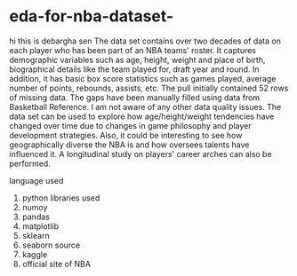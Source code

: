 # eda-for-nba-dataset-
hi this is debargha sen 
The data set contains over two decades of data on each player who has been part of an NBA teams' roster. 
It captures demographic variables such as age, height, weight and place of birth, biographical details like the team played for, 
draft year and round. In addition, it has basic box score statistics such as games played, average number of points, rebounds, assists, etc.
The pull initially contained 52 rows of missing data. The gaps have been manually filled using data from Basketball Reference. 
I am not aware of any other data quality issues.
The data set can be used to explore how age/height/weight tendencies have changed over time due to changes in game philosophy and player development strategies. 
Also, it could be interesting to see how geographically diverse the NBA is and how oversees talents have influenced it. 
A longitudinal study on players' career arches can also be performed.

language used 
  1. python
libraries used
  1. numoy
  2. pandas
  3. matplotlib
  4. sklearn
  5. seaborn
source
  1. kaggle
  2. official site of NBA  
